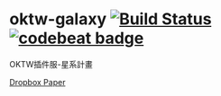 # oktw-galaxy [![Build Status](https://travis-ci.org/james58899/oktw-galaxy.svg?branch=master)](https://travis-ci.org/james58899/oktw-galaxy) [![codebeat badge](https://codebeat.co/badges/7b47ba7d-b062-4027-9f71-21d4cddc331c)](https://codebeat.co/projects/github-com-james58899-oktw-galaxy-master)
OKTW插件服-星系計畫

[Dropbox Paper](https://paper.dropbox.com/doc/i2echYaLHbj8YMP3f1loB)
